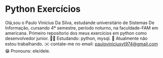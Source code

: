# Python Exercícios
Olá,sou o Paulo Vinicius Da Silva, estudande universitário de Sistemas De Informação,
cursando 4º semestre, periodo noturno, na faculdade-FAM em americana.
Primeiro reposítorio dos meus exercícios em python como desenvolvedor junior.
👨‍🎓 Estudando: python, mysql.
💬 Atualmente não estou trabalhando.
✉️ contate-me no email: pauloviniciusyt974@gmail.com
😁 Pronouns: ele/dele.
